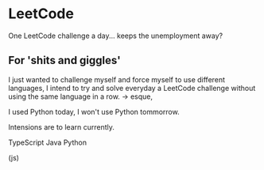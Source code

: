 # LeetCode
One LeetCode challenge a day... keeps the unemployment away?

## For 'shits and giggles'
I just wanted to challenge myself and force myself to use different languages, I intend to try and solve everyday a LeetCode challenge without using the same language in a row.
-> esque,

I used Python today, I won't use Python tommorrow.

Intensions are to learn currently.

TypeScript
Java
Python

(js)
